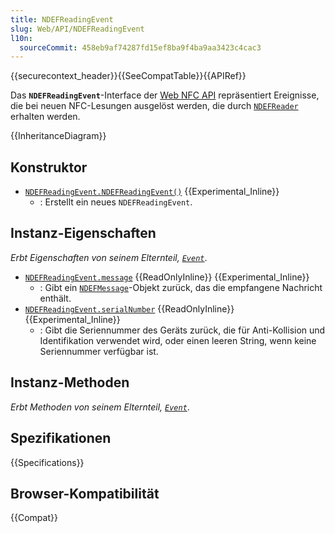 ```yaml
---
title: NDEFReadingEvent
slug: Web/API/NDEFReadingEvent
l10n:
  sourceCommit: 458eb9af74287fd15ef8ba9f4ba9aa3423c4cac3
---
```


{{securecontext_header}}{{SeeCompatTable}}{{APIRef}}

Das **`NDEFReadingEvent`**-Interface der [Web NFC API](/de/docs/Web/API/Web_NFC_API) repräsentiert Ereignisse, die bei neuen NFC-Lesungen ausgelöst werden, die durch [`NDEFReader`](/de/docs/Web/API/NDEFReader) erhalten werden.

{{InheritanceDiagram}}

## Konstruktor

- [`NDEFReadingEvent.NDEFReadingEvent()`](/de/docs/Web/API/NDEFReadingEvent/NDEFReadingEvent) {{Experimental_Inline}}
  - : Erstellt ein neues `NDEFReadingEvent`.

## Instanz-Eigenschaften

_Erbt Eigenschaften von seinem Elternteil, [`Event`](/de/docs/Web/API/Event)_.

- [`NDEFReadingEvent.message`](/de/docs/Web/API/NDEFReadingEvent/message) {{ReadOnlyInline}} {{Experimental_Inline}}
  - : Gibt ein [`NDEFMessage`](/de/docs/Web/API/NDEFMessage)-Objekt zurück, das die empfangene Nachricht enthält.
- [`NDEFReadingEvent.serialNumber`](/de/docs/Web/API/NDEFReadingEvent/serialNumber) {{ReadOnlyInline}} {{Experimental_Inline}}
  - : Gibt die Seriennummer des Geräts zurück, die für Anti-Kollision und Identifikation verwendet wird, oder einen leeren String, wenn keine Seriennummer verfügbar ist.

## Instanz-Methoden

_Erbt Methoden von seinem Elternteil, [`Event`](/de/docs/Web/API/Event)_.

## Spezifikationen

{{Specifications}}

## Browser-Kompatibilität

{{Compat}}
